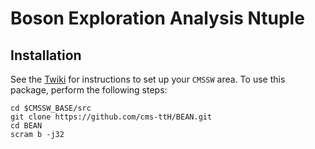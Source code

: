 # Boson Exploration Analysis Ntuple

## Installation

See the [Twiki](https://twiki.cern.ch/twiki/bin/viewauth/CMS/TTbarHiggs) for instructions to set up your `CMSSW` area.
To use this package, perform the following steps:

    cd $CMSSW_BASE/src
    git clone https://github.com/cms-ttH/BEAN.git
    cd BEAN
    scram b -j32
